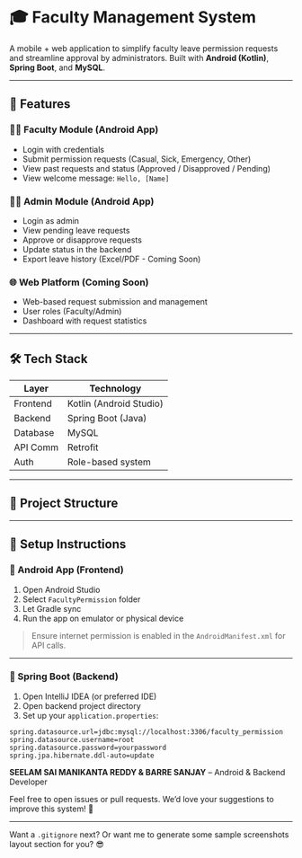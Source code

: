 # 🎓 Faculty Management System

A mobile + web application to simplify faculty leave permission requests and streamline approval by administrators. Built with **Android (Kotlin)**, **Spring Boot**, and **MySQL**.

---

## 🚀 Features

### 👩‍🏫 Faculty Module (Android App)
- Login with credentials
- Submit permission requests (Casual, Sick, Emergency, Other)
- View past requests and status (Approved / Disapproved / Pending)
- View welcome message: `Hello, [Name]`

### 👨‍💼 Admin Module (Android App)
- Login as admin
- View pending leave requests
- Approve or disapprove requests
- Update status in the backend
- Export leave history (Excel/PDF - Coming Soon)

### 🌐 Web Platform (Coming Soon)
- Web-based request submission and management
- User roles (Faculty/Admin)
- Dashboard with request statistics

---

## 🛠️ Tech Stack

| Layer       | Technology         |
|-------------|--------------------|
| Frontend    | Kotlin (Android Studio) |
| Backend     | Spring Boot (Java) |
| Database    | MySQL              |
| API Comm    | Retrofit           |
| Auth        | Role-based system  |

---

## 📂 Project Structure



---

## 🔧 Setup Instructions

### 🔹 Android App (Frontend)

1. Open Android Studio
2. Select `FacultyPermission` folder
3. Let Gradle sync
4. Run the app on emulator or physical device

> Ensure internet permission is enabled in the `AndroidManifest.xml` for API calls.

---

### 🔹 Spring Boot (Backend)

1. Open IntelliJ IDEA (or preferred IDE)
2. Open backend project directory
3. Set up your `application.properties`:

```properties
spring.datasource.url=jdbc:mysql://localhost:3306/faculty_permission
spring.datasource.username=root
spring.datasource.password=yourpassword
spring.jpa.hibernate.ddl-auto=update
```

**SEELAM SAI MANIKANTA REDDY & BARRE SANJAY** – Android & Backend Developer



Feel free to open issues or pull requests.
We’d love your suggestions to improve this system! 🤝


---

Want a `.gitignore` next? Or want me to generate some sample screenshots layout section for you? 😎
